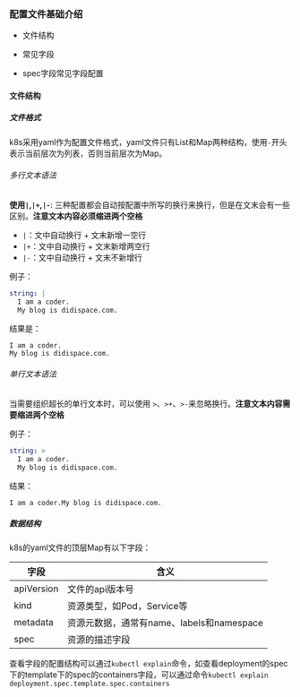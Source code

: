 ### 配置文件基础介绍

- 文件结构

- 常见字段

- spec字段常见字段配置

#### 文件结构

##### 文件格式

k8s采用yaml作为配置文件格式，yaml文件只有List和Map两种结构，使用`-`开头表示当前层次为列表，否则当前层次为Map。<br>

###### 多行文本语法

**使用`|`,`|+`,`|-`**: 三种配置都会自动按配置中所写的换行来换行，但是在文末会有一些区别。**注意文本内容必须缩进两个空格**

- `|`：文中自动换行 + 文末新增一空行
- `|+`：文中自动换行 + 文末新增两空行
- `|-`：文中自动换行 + 文末不新增行

例子：

```yaml
string: |
  I am a coder.
  My blog is didispace.com.  
```

结果是：

```
I am a coder.
My blog is didispace.com.
```

###### 单行文本语法

当需要组织超长的单行文本时，可以使用 `>`、`>+`、`>-`来忽略换行。**注意文本内容需要缩进两个空格**

例子：

```yaml
string: >
  I am a coder.
  My blog is didispace.com.
```

结果：

```
I am a coder.My blog is didispace.com.
```

##### 数据结构

k8s的yaml文件的顶层Map有以下字段：

| 字段         | 含义                             |
| ---------- | ------------------------------ |
| apiVersion | 文件的api版本号                      |
| kind       | 资源类型，如Pod，Service等             |
| metadata   | 资源元数据，通常有name、labels和namespace |
| spec       | 资源的描述字段                        |

查看字段的配置结构可以通过`kubectl explain`命令，如查看deployment的spec下的template下的spec的containers字段，可以通过命令`kubectl explain deployment.spec.template.spec.containers`
